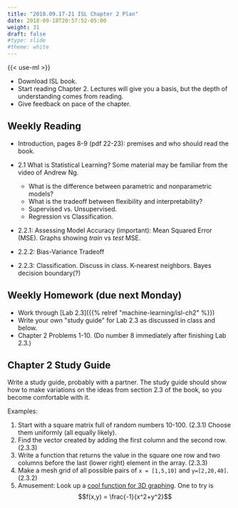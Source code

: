 ```yaml
---
title: "2018.09.17-21 ISL Chapter 2 Plan"
date: 2018-09-18T20:57:52-05:00
weight: 31
draft: false
#type: slide
#theme: white
---
```

{{< use-ml >}}

* Download ISL book.
* Start reading Chapter 2. Lectures will give you a basis, but the
  depth of understanding comes from reading.
* Give feedback on pace of the chapter.

## Weekly Reading 

* Introduction, pages 8-9 (pdf 22-23): premises and who should read
  the book.
* 2.1 What is Statistical Learning? Some material may be familiar from
  the video of Andrew Ng.

    * What is the difference between
    parametric and nonparametric models? 
    * What is the tradeoff between
   flexibility and interpretability? 
   * Supervised vs. Unsupervised. 
   * Regression vs Classification.
* 2.2.1: Assessing Model Accuracy (important): Mean Squared Error (MSE). Graphs showing
  _train_ vs _test_ MSE.
* 2.2.2: Bias-Variance Tradeoff
* 2.2.3: Classification. Discuss in class. K-nearest neighbors. Bayes
  decision boundary(?)
  
## Weekly Homework (due next Monday)

* Work through [Lab 2.3]({{% relref "machine-learning/isl-ch2"
  %}})
* Write your own "study guide" for Lab 2.3 as discussed in class and below. 
* Chapter 2 Problems 1-10. (Do number 8 immediately after finishing
  Lab 2.3.)

## Chapter 2 Study Guide

Write a study guide, probably with a partner. 
The study guide should show how to make variations on the ideas from
section 2.3 of the book, so you become comfortable with it.

Examples:

1. Start with a square matrix full of random numbers 10-100. (2.3.1)
   Choose them uniformly (all equally likely).
2. Find the vector created by adding the first column and the second
   row. (2.3.3)
3. Write a function that returns the value in the square one row and
   two columns before the last (lower right) element in the array. (2.3.3)
4. Make a mesh grid of all possible pairs of `x = [1,5,10]` and
   `y=[2,20,40]`. (2.3.2)
5. Amusement: Look up a [cool function for 3D
   graphing](https://www.physicsforums.com/threads/cool-3-d-functions-for-graphing.140087/). One
   to try is $$f(x,y) = \frac{-1}{x^2+y^2}$$

